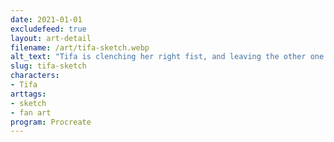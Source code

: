 ```yaml
---
date: 2021-01-01
excludefeed: true
layout: art-detail
filename: /art/tifa-sketch.webp
alt_text: "Tifa is clenching her right fist, and leaving the other one on her hip. She looks at you, grinning."
slug: tifa-sketch
characters:
- Tifa
arttags:
- sketch
- fan art
program: Procreate
---
```

